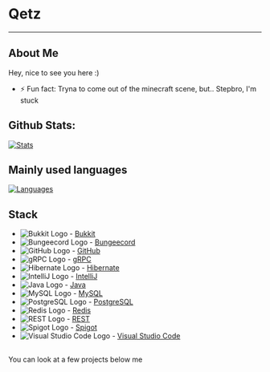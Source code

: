 # Qetz

---

## About Me

Hey, nice to see you here :)

- ⚡ Fun fact: Tryna to come out of the minecraft scene, but.. Stepbro, I'm stuck

## Github Stats:

[![Stats](https://github-readme-stats.vercel.app/api?username=Qetzing&show_icons=true&hide_border=true&hide_title=true&include_all_commits=true&count_private=true&bg_color=0d1117&text_color=0d9fde&hide_border=true)](https://github.com/Qetzing/)

## Mainly used languages 

[![Languages](https://github-readme-stats.vercel.app/api/top-langs/?username=Qetzing&hide_title=true&bg_color=0d1117&text_color=0d9fde&hide_border=true)](https://github.com/Qetzing/)

## Stack

* ![Bukkit Logo](https://raw.githubusercontent.com/Qetzing/Qetzing/master/bukkit.png) - [Bukkit](https://dev.bukkit.org/)
* ![Bungeecord Logo](https://raw.githubusercontent.com/Qetzing/Qetzing/master/bungeecord.png) - [Bungeecord](https://www.spigotmc.org/wiki/bungeecord/)
* ![GitHub Logo](https://raw.githubusercontent.com/Qetzing/Qetzing/master/github.png) - [GitHub](https://github.com/)
* ![gRPC Logo](https://raw.githubusercontent.com/Qetzing/Qetzing/master/grpc.png) - [gRPC](https://grpc.io/)
* ![Hibernate Logo](https://raw.githubusercontent.com/Qetzing/Qetzing/master/hibernate.png) - [Hibernate](https://hibernate.org/)
* ![IntelliJ Logo](https://raw.githubusercontent.com/Qetzing/Qetzing/master/intellij.png) - [IntelliJ](https://www.jetbrains.com/idea/)
* ![Java Logo](https://raw.githubusercontent.com/Qetzing/Qetzing/master/java.png) - [Java](https://java.com/)
* ![MySQL Logo](https://raw.githubusercontent.com/Qetzing/Qetzing/master/mysql.png) - [MySQL](https://mysql.com/)
* ![PostgreSQL Logo](https://raw.githubusercontent.com/Qetzing/Qetzing/master/postgresql.png) - [PostgreSQL](https://postgresql.org/)
* ![Redis Logo](https://raw.githubusercontent.com/Qetzing/Qetzing/master/redis.png) - [Redis](https://redis.io/)
* ![REST Logo](https://raw.githubusercontent.com/Qetzing/Qetzing/master/rest.png) - [REST](https://wikipedia.org/wiki/Rest)
* ![Spigot Logo](https://raw.githubusercontent.com/Qetzing/Qetzing/master/spigot.png) - [Spigot](https://spigotmc.org/)
* ![Visual Studio Code Logo](https://raw.githubusercontent.com/Qetzing/Qetzing/master/visual-studio-code.png) - [Visual Studio Code](https://code.visualstudio.com/)

##

You can look at a few projects below me

